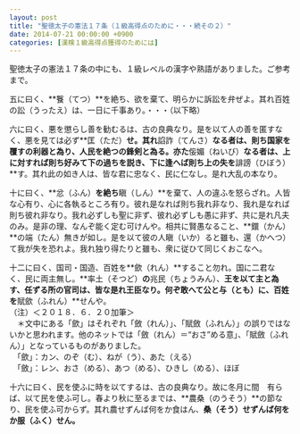 ```yaml
---
layout: post
title: "聖徳太子の憲法１７条（１級高得点のために・・・続その２）"
date: 2014-07-21 00:00:00 +0900
categories: [漢検１級高得点獲得のためには]
---
```


聖徳太子の憲法１７条の中にも、１級レベルの漢字や熟語がありました。ご参考まで。  
  
五に曰く、**餮（てつ）**を絶ち、欲を棄て、明らかに訴訟を弁ぜよ。其れ百姓の訟（うったえ）は、一日に千事あり。・・・（以下略）  
  
六に曰く、悪を懲らし善を勧むるは、古の良典なり。是を以て人の善を匿すなく、悪を見ては必ず**匡（ただ）**せ。其れ**諂詐（てんさ）**なる者は、則ち国家を覆すの利器と為り、人民を絶つの鋒剣と為る。亦た**侫媚（ねいび）**なる者は、上に対すれば則ち好みて下の過ちを説き、下に逢へば則ち上の失を**誹謗（ひぼう）**す。其れ此の如き人は、皆な君に忠なく、民に仁なし。是れ大乱の本なり。  
  
十に曰く、**忿（ふん）**を絶ち**瞋（しん）**を棄て、人の違ふを怒らざれ。人皆な心有り、心に各執るところ有り。彼れ是なれば則ち我れ非なり、我れ是なれば則ち彼れ非なり。我れ必ずしも聖に非ず、彼れ必ずしも愚に非ず、共に是れ凡夫のみ。是非の理、なんぞ能く定む可けんや。相共に賢愚なること、**鐶（かん）**の端（たん）無きが如し。是を以て彼の人瞋（いか）ると雖も、還（かへつ）て我が失を恐れよ。我れ独り得たりと雖も、衆に従ひて同じくおこなへ。  
  
十二に曰く、国司・国造、百姓を**歛（れん）**すること勿れ。国に二君なく、民に両主無し。**率土（そつど）**の**兆民（ちょうみん）、**王を以て主と為す、任ずる所の官司は、皆な是れ王臣なり。何ぞ敢へて公と与（とも）に、百姓を**賦歛（ふれん）**せんや。　  
（注）＜２０１８．６．２０加筆＞  
　＊文中にある「歛」はそれぞれ「斂（れん）」、「賦斂（ふれん）」の誤りではないかと思われます。他のネットでは「斂（れん）＝“おさ”める意」、「賦斂（ふれん）」となっているものがありました。  
　「歛」：カン、のぞ（む）、ねが（う）、あた（える）  
　「斂」：レン、おさ（める）、あつ（める）、ひきし（める）、ほぼ  
  
十六に曰く、民を使ふに時を以てするは、古の良典なり。故に冬月に間　有らば、以て民を使ふ可し。春より秋に至るまでは、**農桑（のうそう）**の節なり、民を使ふ可からず。其れ農せずんば何をか食はん、**桑（そう）せずんば何をか服（ふく）せん。**  
  
  